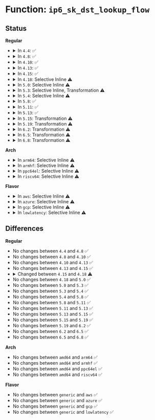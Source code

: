# Function: <code>ip6_sk_dst_lookup_flow</code>

## Status
<b>Regular</b>
<ul>
<li>
<details>
<summary>In <code>4.4</code>: ✅</summary>

```c
struct dst_entry *ip6_sk_dst_lookup_flow(struct sock *sk, struct flowi6 *fl6, const struct in6_addr *final_dst);
```

**Collision:** Unique Global

**Inline:** No

**Transformation:** False

**Instances:**

```
In net/ipv6/ip6_output.c (ffffffff817c4750)
Location: net/ipv6/ip6_output.c:1071
Inline: False
Direct callers:
  - net/ipv6/udp.c:udpv6_sendmsg
  - net/ipv6/ping.c:ping_v6_sendmsg
```
**Symbols:**

```
ffffffff817c4750-ffffffff817c4923: ip6_sk_dst_lookup_flow (STB_GLOBAL)
```
</details>
</li>
<li>
<details>
<summary>In <code>4.8</code>: ✅</summary>

```c
struct dst_entry *ip6_sk_dst_lookup_flow(struct sock *sk, struct flowi6 *fl6, const struct in6_addr *final_dst);
```

**Collision:** Unique Global

**Inline:** No

**Transformation:** False

**Instances:**

```
In net/ipv6/ip6_output.c (ffffffff818318c0)
Location: net/ipv6/ip6_output.c:1078
Inline: False
Direct callers:
  - net/ipv6/udp.c:udpv6_sendmsg
  - net/ipv6/ping.c:ping_v6_sendmsg
```
**Symbols:**

```
ffffffff818318c0-ffffffff818319fc: ip6_sk_dst_lookup_flow (STB_GLOBAL)
```
</details>
</li>
<li>
<details>
<summary>In <code>4.10</code>: ✅</summary>

```c
struct dst_entry *ip6_sk_dst_lookup_flow(struct sock *sk, struct flowi6 *fl6, const struct in6_addr *final_dst);
```

**Collision:** Unique Global

**Inline:** No

**Transformation:** False

**Instances:**

```
In net/ipv6/ip6_output.c (ffffffff818632f0)
Location: net/ipv6/ip6_output.c:1105
Inline: False
Direct callers:
  - net/ipv6/udp.c:udpv6_sendmsg
  - net/ipv6/ping.c:ping_v6_sendmsg
```
**Symbols:**

```
ffffffff818632f0-ffffffff8186342c: ip6_sk_dst_lookup_flow (STB_GLOBAL)
```
</details>
</li>
<li>
<details>
<summary>In <code>4.13</code>: ✅</summary>

```c
struct dst_entry *ip6_sk_dst_lookup_flow(struct sock *sk, struct flowi6 *fl6, const struct in6_addr *final_dst);
```

**Collision:** Unique Global

**Inline:** No

**Transformation:** False

**Instances:**

```
In net/ipv6/ip6_output.c (ffffffff81888b60)
Location: net/ipv6/ip6_output.c:1100
Inline: False
Direct callers:
  - net/ipv6/udp.c:udpv6_sendmsg
  - net/ipv6/ping.c:ping_v6_sendmsg
```
**Symbols:**

```
ffffffff81888b60-ffffffff81888c99: ip6_sk_dst_lookup_flow (STB_GLOBAL)
```
</details>
</li>
<li>
<details>
<summary>In <code>4.15</code>: ✅</summary>

```c
struct dst_entry *ip6_sk_dst_lookup_flow(struct sock *sk, struct flowi6 *fl6, const struct in6_addr *final_dst);
```

**Collision:** Unique Global

**Inline:** No

**Transformation:** False

**Instances:**

```
In net/ipv6/ip6_output.c (ffffffff81908f70)
Location: net/ipv6/ip6_output.c:1119
Inline: False
Direct callers:
  - net/ipv6/udp.c:udpv6_sendmsg
  - net/ipv6/ping.c:ping_v6_sendmsg
```
**Symbols:**

```
ffffffff81908f70-ffffffff819090a9: ip6_sk_dst_lookup_flow (STB_GLOBAL)
```
</details>
</li>
<li>
<details>
<summary>In <code>4.18</code>: Selective Inline ⚠️</summary>

```c
struct dst_entry *ip6_sk_dst_lookup_flow(struct sock *sk, struct flowi6 *fl6, const struct in6_addr *final_dst, bool connected);
```

**Collision:** Unique Global

**Inline:** Selective

**Transformation:** False

**Instances:**

```
In net/ipv6/ip6_output.c (ffffffff81960240)
Location: net/ipv6/ip6_output.c:1105
Inline: True
Direct callers:
  - net/ipv6/udp.c:udpv6_sendmsg
  - net/ipv6/ping.c:ping_v6_sendmsg
```
**Symbols:**

```
ffffffff81960240-ffffffff819603e6: ip6_sk_dst_lookup_flow (STB_GLOBAL)
```
</details>
</li>
<li>
<details>
<summary>In <code>5.0</code>: Selective Inline ⚠️</summary>

```c
struct dst_entry *ip6_sk_dst_lookup_flow(struct sock *sk, struct flowi6 *fl6, const struct in6_addr *final_dst, bool connected);
```

**Collision:** Unique Global

**Inline:** Selective

**Transformation:** False

**Instances:**

```
In net/ipv6/ip6_output.c (ffffffff81995020)
Location: net/ipv6/ip6_output.c:1114
Inline: True
Direct callers:
  - net/ipv6/udp.c:udpv6_sendmsg
  - net/ipv6/ping.c:ping_v6_sendmsg
```
**Symbols:**

```
ffffffff81995020-ffffffff819951c6: ip6_sk_dst_lookup_flow (STB_GLOBAL)
```
</details>
</li>
<li>
<details>
<summary>In <code>5.3</code>: Selective Inline, Transformation ⚠️</summary>

```c
struct dst_entry *ip6_sk_dst_lookup_flow(struct sock *sk, struct flowi6 *fl6, const struct in6_addr *final_dst, bool connected);
```

**Collision:** Unique Global

**Inline:** Selective

**Transformation:** True

**Instances:**

```
In net/ipv6/ip6_output.c (ffffffff81a015ac)
Location: net/ipv6/ip6_output.c:1178
Inline: True
Direct callers:
  - net/ipv6/udp.c:udpv6_sendmsg
  - net/ipv6/ping.c:ping_v6_sendmsg
```
**Symbols:**

```
ffffffff81a04d76-ffffffff81a04d80: ip6_sk_dst_lookup_flow.cold (STB_LOCAL)
ffffffff81a014d0-ffffffff81a0166d: ip6_sk_dst_lookup_flow (STB_GLOBAL)
```
</details>
</li>
<li>
<details>
<summary>In <code>5.4</code>: Selective Inline ⚠️</summary>

```c
struct dst_entry *ip6_sk_dst_lookup_flow(struct sock *sk, struct flowi6 *fl6, const struct in6_addr *final_dst, bool connected);
```

**Collision:** Unique Global

**Inline:** Selective

**Transformation:** False

**Instances:**

```
In net/ipv6/ip6_output.c (ffffffff81a38670)
Location: net/ipv6/ip6_output.c:1181
Inline: True
Direct callers:
  - net/ipv6/udp.c:udpv6_sendmsg
  - net/ipv6/ping.c:ping_v6_sendmsg
```
**Symbols:**

```
ffffffff81a38670-ffffffff81a38818: ip6_sk_dst_lookup_flow (STB_GLOBAL)
```
</details>
</li>
<li>
<details>
<summary>In <code>5.8</code>: ✅</summary>

```c
struct dst_entry *ip6_sk_dst_lookup_flow(struct sock *sk, struct flowi6 *fl6, const struct in6_addr *final_dst, bool connected);
```

**Collision:** Unique Global

**Inline:** No

**Transformation:** False

**Instances:**

```
In net/ipv6/ip6_output.c (ffffffff81b2cd60)
Location: net/ipv6/ip6_output.c:1182
Inline: False
Direct callers:
  - net/ipv6/udp.c:udpv6_sendmsg
  - net/ipv6/ping.c:ping_v6_sendmsg
```
**Symbols:**

```
ffffffff81b2cd60-ffffffff81b2cefb: ip6_sk_dst_lookup_flow (STB_GLOBAL)
```
</details>
</li>
<li>
<details>
<summary>In <code>5.11</code>: ✅</summary>

```c
struct dst_entry *ip6_sk_dst_lookup_flow(struct sock *sk, struct flowi6 *fl6, const struct in6_addr *final_dst, bool connected);
```

**Collision:** Unique Global

**Inline:** No

**Transformation:** False

**Instances:**

```
In net/ipv6/ip6_output.c (ffffffff81b3b770)
Location: net/ipv6/ip6_output.c:1221
Inline: False
Direct callers:
  - net/ipv6/udp.c:udpv6_sendmsg
  - net/ipv6/ping.c:ping_v6_sendmsg
```
**Symbols:**

```
ffffffff81b3b770-ffffffff81b3b90b: ip6_sk_dst_lookup_flow (STB_GLOBAL)
```
</details>
</li>
<li>
<details>
<summary>In <code>5.13</code>: ✅</summary>

```c
struct dst_entry *ip6_sk_dst_lookup_flow(struct sock *sk, struct flowi6 *fl6, const struct in6_addr *final_dst, bool connected);
```

**Collision:** Unique Global

**Inline:** No

**Transformation:** False

**Instances:**

```
In net/ipv6/ip6_output.c (ffffffff81b291d0)
Location: net/ipv6/ip6_output.c:1252
Inline: False
Direct callers:
  - net/ipv6/udp.c:udpv6_sendmsg
  - net/ipv6/ping.c:ping_v6_sendmsg
```
**Symbols:**

```
ffffffff81b291d0-ffffffff81b2936b: ip6_sk_dst_lookup_flow (STB_GLOBAL)
```
</details>
</li>
<li>
<details>
<summary>In <code>5.15</code>: Transformation ⚠️</summary>

```c
struct dst_entry *ip6_sk_dst_lookup_flow(struct sock *sk, struct flowi6 *fl6, const struct in6_addr *final_dst, bool connected);
```

**Collision:** Unique Global

**Inline:** No

**Transformation:** True

**Instances:**

```
In net/ipv6/ip6_output.c (0)
Location: net/ipv6/ip6_output.c:1231
Inline: False
Direct callers:
  - net/ipv6/udp.c:udpv6_sendmsg
  - net/ipv6/ping.c:ping_v6_sendmsg
```
**Symbols:**

```
ffffffff81d3f3a7-ffffffff81d3f3e7: ip6_sk_dst_lookup_flow.cold (STB_LOCAL)
ffffffff81bf0340-ffffffff81bf04f9: ip6_sk_dst_lookup_flow (STB_GLOBAL)
```
</details>
</li>
<li>
<details>
<summary>In <code>5.19</code>: Transformation ⚠️</summary>

```c
struct dst_entry *ip6_sk_dst_lookup_flow(struct sock *sk, struct flowi6 *fl6, const struct in6_addr *final_dst, bool connected);
```

**Collision:** Unique Global

**Inline:** No

**Transformation:** True

**Instances:**

```
In net/ipv6/ip6_output.c (0)
Location: net/ipv6/ip6_output.c:1253
Inline: False
Direct callers:
  - net/ipv6/udp.c:udpv6_sendmsg
  - net/ipv6/ping.c:ping_v6_sendmsg
```
**Symbols:**

```
ffffffff81f0bccb-ffffffff81f0bd0b: ip6_sk_dst_lookup_flow.cold (STB_LOCAL)
ffffffff81d889d0-ffffffff81d88b89: ip6_sk_dst_lookup_flow (STB_GLOBAL)
```
</details>
</li>
<li>
<details>
<summary>In <code>6.2</code>: Transformation ⚠️</summary>

```c
struct dst_entry *ip6_sk_dst_lookup_flow(struct sock *sk, struct flowi6 *fl6, const struct in6_addr *final_dst, bool connected);
```

**Collision:** Unique Global

**Inline:** No

**Transformation:** True

**Instances:**

```
In net/ipv6/ip6_output.c (0)
Location: net/ipv6/ip6_output.c:1271
Inline: False
Direct callers:
  - net/ipv6/udp.c:udpv6_sendmsg
  - net/ipv6/ping.c:ping_v6_sendmsg
```
**Symbols:**

```
ffffffff820b34cb-ffffffff820b350b: ip6_sk_dst_lookup_flow.cold (STB_LOCAL)
ffffffff81f567d0-ffffffff81f56989: ip6_sk_dst_lookup_flow (STB_GLOBAL)
```
</details>
</li>
<li>
<details>
<summary>In <code>6.5</code>: Transformation ⚠️</summary>

```c
struct dst_entry *ip6_sk_dst_lookup_flow(struct sock *sk, struct flowi6 *fl6, const struct in6_addr *final_dst, bool connected);
```

**Collision:** Unique Global

**Inline:** No

**Transformation:** True

**Instances:**

```
In net/ipv6/ip6_output.c (0)
Location: net/ipv6/ip6_output.c:1272
Inline: False
Direct callers:
  - net/ipv6/udp.c:udpv6_sendmsg
  - net/ipv6/ping.c:ping_v6_sendmsg
```
**Symbols:**

```
ffffffff8213466b-ffffffff8213469d: ip6_sk_dst_lookup_flow.cold (STB_LOCAL)
ffffffff81fb61d0-ffffffff81fb63b5: ip6_sk_dst_lookup_flow (STB_GLOBAL)
```
</details>
</li>
<li>
<details>
<summary>In <code>6.8</code>: Transformation ⚠️</summary>

```c
struct dst_entry *ip6_sk_dst_lookup_flow(struct sock *sk, struct flowi6 *fl6, const struct in6_addr *final_dst, bool connected);
```

**Collision:** Unique Global

**Inline:** No

**Transformation:** True

**Instances:**

```
In net/ipv6/ip6_output.c (0)
Location: net/ipv6/ip6_output.c:1281
Inline: False
Direct callers:
  - net/ipv6/udp.c:udpv6_sendmsg
  - net/ipv6/ping.c:ping_v6_sendmsg
```
**Symbols:**

```
ffffffff82216229-ffffffff8221625b: ip6_sk_dst_lookup_flow.cold (STB_LOCAL)
ffffffff82083890-ffffffff82083a75: ip6_sk_dst_lookup_flow (STB_GLOBAL)
```
</details>
</li>
</ul>
<b>Arch</b>
<ul>
<li>
<details>
<summary>In <code>arm64</code>: Selective Inline ⚠️</summary>

```c
struct dst_entry *ip6_sk_dst_lookup_flow(struct sock *sk, struct flowi6 *fl6, const struct in6_addr *final_dst, bool connected);
```

**Collision:** Unique Global

**Inline:** Selective

**Transformation:** False

**Instances:**

```
In net/ipv6/ip6_output.c (ffff800010cfa088)
Location: net/ipv6/ip6_output.c:1181
Inline: True
Direct callers:
  - net/ipv6/udp.c:udpv6_sendmsg
  - net/ipv6/ping.c:ping_v6_sendmsg
```
**Symbols:**

```
ffff800010cfa088-ffff800010cfa278: ip6_sk_dst_lookup_flow (STB_GLOBAL)
```
</details>
</li>
<li>
<details>
<summary>In <code>armhf</code>: Selective Inline ⚠️</summary>

```c
struct dst_entry *ip6_sk_dst_lookup_flow(struct sock *sk, struct flowi6 *fl6, const struct in6_addr *final_dst, bool connected);
```

**Collision:** Unique Global

**Inline:** Selective

**Transformation:** False

**Instances:**

```
In net/ipv6/ip6_output.c (c0e002f4)
Location: net/ipv6/ip6_output.c:1181
Inline: True
Direct callers:
  - net/ipv6/udp.c:udpv6_sendmsg
  - net/ipv6/ping.c:ping_v6_sendmsg
```
**Symbols:**

```
c0e002f4-c0e0056c: ip6_sk_dst_lookup_flow (STB_GLOBAL)
```
</details>
</li>
<li>
<details>
<summary>In <code>ppc64el</code>: Selective Inline ⚠️</summary>

```c
struct dst_entry *ip6_sk_dst_lookup_flow(struct sock *sk, struct flowi6 *fl6, const struct in6_addr *final_dst, bool connected);
```

**Collision:** Unique Global

**Inline:** Selective

**Transformation:** False

**Instances:**

```
In net/ipv6/ip6_output.c (c000000000e21fc0)
Location: net/ipv6/ip6_output.c:1181
Inline: True
Direct callers:
  - net/ipv6/udp.c:udpv6_sendmsg
  - net/ipv6/ping.c:ping_v6_sendmsg
```
**Symbols:**

```
c000000000e21fc0-c000000000e2221c: ip6_sk_dst_lookup_flow (STB_GLOBAL)
```
</details>
</li>
<li>
<details>
<summary>In <code>riscv64</code>: Selective Inline ⚠️</summary>

```c
struct dst_entry *ip6_sk_dst_lookup_flow(struct sock *sk, struct flowi6 *fl6, const struct in6_addr *final_dst, bool connected);
```

**Collision:** Unique Global

**Inline:** Selective

**Transformation:** False

**Instances:**

```
In net/ipv6/ip6_output.c (ffffffe0008448cc)
Location: net/ipv6/ip6_output.c:1181
Inline: True
Direct callers:
  - net/ipv6/udp.c:udpv6_sendmsg
  - net/ipv6/ping.c:ping_v6_sendmsg
```
**Symbols:**

```
ffffffe0008448cc-ffffffe000844ad2: ip6_sk_dst_lookup_flow (STB_GLOBAL)
```
</details>
</li>
</ul>
<b>Flavor</b>
<ul>
<li>
<details>
<summary>In <code>aws</code>: Selective Inline ⚠️</summary>

```c
struct dst_entry *ip6_sk_dst_lookup_flow(struct sock *sk, struct flowi6 *fl6, const struct in6_addr *final_dst, bool connected);
```

**Collision:** Unique Global

**Inline:** Selective

**Transformation:** False

**Instances:**

```
In net/ipv6/ip6_output.c (ffffffff819d7d00)
Location: net/ipv6/ip6_output.c:1181
Inline: True
Direct callers:
  - net/ipv6/udp.c:udpv6_sendmsg
  - net/ipv6/ping.c:ping_v6_sendmsg
```
**Symbols:**

```
ffffffff819d7d00-ffffffff819d7ea8: ip6_sk_dst_lookup_flow (STB_GLOBAL)
```
</details>
</li>
<li>
<details>
<summary>In <code>azure</code>: Selective Inline ⚠️</summary>

```c
struct dst_entry *ip6_sk_dst_lookup_flow(struct sock *sk, struct flowi6 *fl6, const struct in6_addr *final_dst, bool connected);
```

**Collision:** Unique Global

**Inline:** Selective

**Transformation:** False

**Instances:**

```
In net/ipv6/ip6_output.c (ffffffff81994ac0)
Location: net/ipv6/ip6_output.c:1181
Inline: True
Direct callers:
  - net/ipv6/udp.c:udpv6_sendmsg
  - net/ipv6/ping.c:ping_v6_sendmsg
```
**Symbols:**

```
ffffffff81994ac0-ffffffff81994c68: ip6_sk_dst_lookup_flow (STB_GLOBAL)
```
</details>
</li>
<li>
<details>
<summary>In <code>gcp</code>: Selective Inline ⚠️</summary>

```c
struct dst_entry *ip6_sk_dst_lookup_flow(struct sock *sk, struct flowi6 *fl6, const struct in6_addr *final_dst, bool connected);
```

**Collision:** Unique Global

**Inline:** Selective

**Transformation:** False

**Instances:**

```
In net/ipv6/ip6_output.c (ffffffff81a42780)
Location: net/ipv6/ip6_output.c:1181
Inline: True
Direct callers:
  - net/ipv6/udp.c:udpv6_sendmsg
  - net/ipv6/ping.c:ping_v6_sendmsg
```
**Symbols:**

```
ffffffff81a42780-ffffffff81a42928: ip6_sk_dst_lookup_flow (STB_GLOBAL)
```
</details>
</li>
<li>
<details>
<summary>In <code>lowlatency</code>: Selective Inline ⚠️</summary>

```c
struct dst_entry *ip6_sk_dst_lookup_flow(struct sock *sk, struct flowi6 *fl6, const struct in6_addr *final_dst, bool connected);
```

**Collision:** Unique Global

**Inline:** Selective

**Transformation:** False

**Instances:**

```
In net/ipv6/ip6_output.c (ffffffff81a4e410)
Location: net/ipv6/ip6_output.c:1181
Inline: True
Direct callers:
  - net/ipv6/udp.c:udpv6_sendmsg
  - net/ipv6/ping.c:ping_v6_sendmsg
```
**Symbols:**

```
ffffffff81a4e410-ffffffff81a4e5b8: ip6_sk_dst_lookup_flow (STB_GLOBAL)
```
</details>
</li>
</ul>

## Differences
<b>Regular</b>
<ul>
<li>
No changes between <code>4.4</code> and <code>4.8</code> ✅
</li>
<li>
No changes between <code>4.8</code> and <code>4.10</code> ✅
</li>
<li>
No changes between <code>4.10</code> and <code>4.13</code> ✅
</li>
<li>
No changes between <code>4.13</code> and <code>4.15</code> ✅
</li>
<li>
<details>
<summary>Changed between <code>4.15</code> and <code>4.18</code> ⚠️</summary>
<ul>
<li>
<b>Param added. </b>
<code>bool connected</code>
</li>
</ul>
</details>
</li>
<li>
No changes between <code>4.18</code> and <code>5.0</code> ✅
</li>
<li>
No changes between <code>5.0</code> and <code>5.3</code> ✅
</li>
<li>
No changes between <code>5.3</code> and <code>5.4</code> ✅
</li>
<li>
No changes between <code>5.4</code> and <code>5.8</code> ✅
</li>
<li>
No changes between <code>5.8</code> and <code>5.11</code> ✅
</li>
<li>
No changes between <code>5.11</code> and <code>5.13</code> ✅
</li>
<li>
No changes between <code>5.13</code> and <code>5.15</code> ✅
</li>
<li>
No changes between <code>5.15</code> and <code>5.19</code> ✅
</li>
<li>
No changes between <code>5.19</code> and <code>6.2</code> ✅
</li>
<li>
No changes between <code>6.2</code> and <code>6.5</code> ✅
</li>
<li>
No changes between <code>6.5</code> and <code>6.8</code> ✅
</li>
</ul>
<b>Arch</b>
<ul>
<li>
No changes between <code>amd64</code> and <code>arm64</code> ✅
</li>
<li>
No changes between <code>amd64</code> and <code>armhf</code> ✅
</li>
<li>
No changes between <code>amd64</code> and <code>ppc64el</code> ✅
</li>
<li>
No changes between <code>amd64</code> and <code>riscv64</code> ✅
</li>
</ul>
<b>Flavor</b>
<ul>
<li>
No changes between <code>generic</code> and <code>aws</code> ✅
</li>
<li>
No changes between <code>generic</code> and <code>azure</code> ✅
</li>
<li>
No changes between <code>generic</code> and <code>gcp</code> ✅
</li>
<li>
No changes between <code>generic</code> and <code>lowlatency</code> ✅
</li>
</ul>
